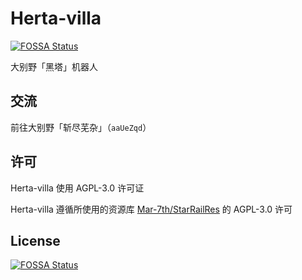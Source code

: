 # Herta-villa
[![FOSSA Status](https://app.fossa.com/api/projects/git%2Bgithub.com%2FHerta-villa%2FHerta-villa.svg?type=shield)](https://app.fossa.com/projects/git%2Bgithub.com%2FHerta-villa%2FHerta-villa?ref=badge_shield)


大别野「黑塔」机器人

## 交流

前往大别野「斩尽芜杂」（`aaUeZqd`）

## 许可

Herta-villa 使用 AGPL-3.0 许可证

Herta-villa 遵循所使用的资源库 [Mar-7th/StarRailRes](https://github.com/Mar-7th/StarRailRes) 的 AGPL-3.0 许可


## License
[![FOSSA Status](https://app.fossa.com/api/projects/git%2Bgithub.com%2FHerta-villa%2FHerta-villa.svg?type=large)](https://app.fossa.com/projects/git%2Bgithub.com%2FHerta-villa%2FHerta-villa?ref=badge_large)